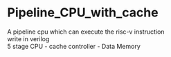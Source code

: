 # Pipeline_CPU_with_cache
A pipeline cpu which can execute the risc-v instruction\
write in verilog\
5 stage CPU - cache controller - Data Memory
